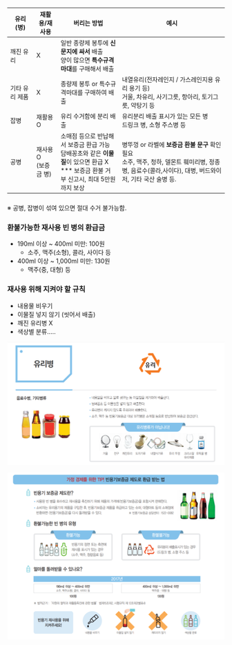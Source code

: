 | 유리(병)       | 재활용/재사용             | 버리는 방법                                                  | 예시                                                         |
| -------------- | ------------------------- | ------------------------------------------------------------ | ------------------------------------------------------------ |
| 깨진 유리      | X                         | 일반 종량제 봉투에 **신문지에 싸서** 배출<br />양이 많으면 **특수규격마대**를 구매해서 배출 |                                                              |
| 기타 유리 제품 | X                         | 종량제 봉투 or 특수규격마대를 구매하여 배출                  | 내열유리(전자레인지 / 가스레인지용 유리 용기 등)<br />거울, 차유리, 사기그릇, 항아리, 토기그릇, 약탕기 등 |
| 잡병           | 재활용 O                  | 유리 수거함에 분리 배출                                      | 유리분리 배출 표시가 있는 모든 병<br />드링크 병, 소형 주스병 등 |
| 공병           | 재사용 O<br />(보증금 병) | 소매점 등으로 반납해서 보증금 환급 가능<br />담배꽁초와 같은 **이물질**이 있으면 환급 X<br />*** 보증금 환불 거부 신고시, 최대 5만원까지 보상 | 병뚜껑 or 라벨에 **보증금 환불 문구** 확인 필요<br />소주, 맥주, 청하, 델몬트 훼미리병, 정종병, 음료수(콜라,사이다), 대병, 버드와이저, 기타 국산 술병 등. |


### 
※ 공병, 잡병이 섞여 있으면 절대 수거 불가능함.



### 환불가능한 재사용 빈 병의 환급금

- 190ml 이상 ~ 400ml 미만: 100원
  - 소주, 맥주(소형), 콜라, 사이다 등
- 400ml 이상 ~ 1,000ml 미만: 130원
  - 맥주(중, 대형) 등



### 재사용 위해 지켜야 할 규칙

- 내용물 비우기
- 이물질 넣지 않기 (씻어서 배출)
- 깨진 유리병 X
- 색상별 분류.....



![image-20201205171134518](./img/유리병분리수거1.png)

![image-20201205171246134](./img/유리병분리수거2.png)

